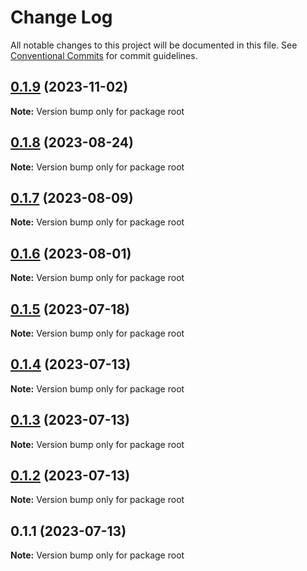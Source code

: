 # Change Log

All notable changes to this project will be documented in this file.
See [Conventional Commits](https://conventionalcommits.org) for commit guidelines.

## [0.1.9](https://github.com/ionic-team/CapacitorWatch/compare/0.1.8...0.1.9) (2023-11-02)

**Note:** Version bump only for package root





## [0.1.8](https://github.com/ionic-team/CapacitorWatch/compare/0.1.7...0.1.8) (2023-08-24)

**Note:** Version bump only for package root





## [0.1.7](https://github.com/ionic-team/CapacitorWatch/compare/0.1.6...0.1.7) (2023-08-09)

**Note:** Version bump only for package root





## [0.1.6](https://github.com/ionic-team/CapacitorWatch/compare/0.1.5...0.1.6) (2023-08-01)

**Note:** Version bump only for package root





## [0.1.5](https://github.com/ionic-team/CapacitorWatch/compare/0.1.4...0.1.5) (2023-07-18)

**Note:** Version bump only for package root





## [0.1.4](https://github.com/ionic-team/CapacitorWatch/compare/0.1.3...0.1.4) (2023-07-13)

**Note:** Version bump only for package root





## [0.1.3](https://github.com/ionic-team/CapacitorWatch/compare/0.1.2...0.1.3) (2023-07-13)

**Note:** Version bump only for package root





## [0.1.2](https://github.com/ionic-team/CapacitorWatch/compare/0.1.1...0.1.2) (2023-07-13)

**Note:** Version bump only for package root





## 0.1.1 (2023-07-13)

**Note:** Version bump only for package root
